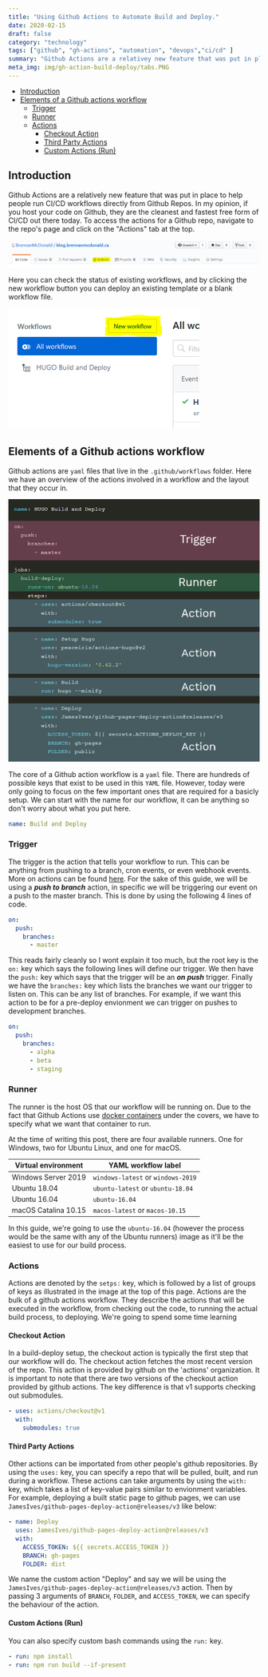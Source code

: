 ```yaml
---
title: "Using Github Actions to Automate Build and Deploy."
date: 2020-02-15
draft: false
category: "technology"
tags: ["github", "gh-actions", "automation", "devops","ci/cd" ]
summary: "Github Actions are a relativey new feature that was put in place to help people run CI/CD workflows directly from Github Repos. In my opinion, if you host your code on Github, they are the cleanest and fastest free form of CI/CD out there today."
meta_img: img/gh-action-build-deploy/tabs.PNG
---
```





- [Introduction](#introduction)
- [Elements of a Github actions workflow](#elements-of-a-github-actions-workflow)
  - [Trigger](#trigger)
  - [Runner](#runner)
  - [Actions](#actions)
    - [Checkout Action](#checkout-action)
    - [Third Party Actions](#third-party-actions)
    - [Custom Actions (Run)](#custom-actions-run)

## Introduction

Github Actions are a relatively new feature that was put in place to help people run CI/CD workflows directly from Github Repos. In my opinion, if you host your code on Github, they are the cleanest and fastest free form of CI/CD out there today. To access the actions for a Github repo, navigate to the repo's page and click on the "Actions" tab at the top.

<div class="figure">

![tabs](/img/gh-action-build-deploy/tabs.PNG)

</div>

Here you can check the status of existing workflows, and by clicking the new workflow button you can deploy an existing template or a blank workflow file.

<div class="figure">

![Sections of a workflow](/img/gh-action-build-deploy/new_workflow.PNG)

</div>


## Elements of a Github actions workflow

Github actions are `yaml` files that live in the `.github/workflows` folder.  Here we have an overview of the actions involved in a workflow and the layout that they occur in.

<div class="figure">

![Sections of a workflow](/img/gh-action-build-deploy/sections.png)

</div>

The core of a Github action workflow is a `yaml` file. There are hundreds of possible keys that exist to be used in this `YAML` file. However, today were only going to focus on the few important ones that are required for a basicly setup. We can start with the name for our workflow, it can be anything so don't worry about what you put here.


```yaml
name: Build and Deploy
```


### Trigger

The trigger is the action that tells your workflow to run. This can be anything from pushing to a branch, cron events, or even webhook events. More on actions can be found [here](https://help.github.com/en/actions/reference/events-that-trigger-workflows). For the sake of this guide, we will be using a _**push to branch**_ action, in specific we will be triggering our event on a push to the master branch. This is done by using the following 4 lines of code. 

```yaml
on:
  push:
    branches:
      - master
```

This reads fairly cleanly so I wont explain it too much, but the root key is the `on:` key which says the following lines will define our trigger. We then have the `push:` key which says that the trigger will be an _**on push**_ trigger. Finally we have the `branches:` key which lists the branches we want our trigger to listen on. This can be any list of branches. For example, if we want this action to be for a pre-deploy envionment we can trigger on pushes to development branches.

``` yaml
on:
  push:
    branches:
      - alpha
      - beta
      - staging
```

### Runner

The runner is the host OS that our workflow will be running on. Due to the fact that Github Actions use [docker containers](https://www.docker.com/resources/what-container) under the covers, we have to specify what we want that container to run. 

At the time of writing this post, there are four available runners. One for Windows, two for Ubuntu Linux, and one for macOS.

| Virtual environment  | YAML workflow label            |
|----------------------|--------------------------------|
| Windows Server 2019  | `windows-latest` or `windows-2019` |
| Ubuntu 18.04         | `ubuntu-latest` or `ubuntu-18.04`  |
| Ubuntu 16.04         | `ubuntu-16.04`                   |
| macOS Catalina 10.15 | `macos-latest` or `macos-10.15`    |

In this guide, we're going to use the `ubuntu-16.04` (however the process would be the same with any of the Ubuntu runners) image as it'll be the easiest to use for our build process.

### Actions
Actions are denoted by the `setps:` key, which is followed by a list of groups of keys as illustrated in the image at the top of this page. Actions are the bulk of a github actions workflow. They describe the actions that will be executed in the workflow, from checking out the code, to running the actual build process, to deploying. We're going to spend some time learning 

#### Checkout Action

In a build-deploy setup, the checkout action is typically the first step that our workflow will do. The checkout action fetches the most recent version of the repo. This action is provided by github on the 'actions' organization. It is important to note that there are two versions of the checkout action provided by github actions. The key difference is that v1 supports checking out submodules.

```yaml
- uses: actions/checkout@v1
  with:
    submodules: true
```


#### Third Party Actions

Other actions can be importated from other people's github repositories. By using the `uses:` key, you can specify a repo that will be pulled, built, and run during a workflow. These actions can take arguments by using the `with:` key, which takes a list of key-value pairs similar to envionment variables. For example, deploying a built static page to github pages, we can use `JamesIves/github-pages-deploy-action@releases/v3` like below:

```yaml
- name: Deploy
  uses: JamesIves/github-pages-deploy-action@releases/v3
  with:
    ACCESS_TOKEN: ${{ secrets.ACCESS_TOKEN }}
    BRANCH: gh-pages
    FOLDER: dist
```

We name the custom action "Deploy" and say we will be using the `JamesIves/github-pages-deploy-action@releases/v3` action. Then by passing 3 arguments of `BRANCH`, `FOLDER`, and `ACCESS_TOKEN`, we can specify the behaviour of the action.

#### Custom Actions (Run)

You can also specify custom bash commands using the `run:` key.

```yaml
- run: npm install
- run: npm run build --if-present
```
